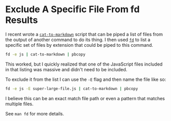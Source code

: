 # Exclude A Specific File From fd Results

I recent wrote a
[`cat-to-markdown`](https://github.com/jbranchaud/dotfiles/blob/my-dotfiles/bin/cat-to-markdown)
script that can be piped a list of files from the output of another command to
do its thing. I then used [`fd`](https://github.com/sharkdp/fd) to list a
specific set of files by extension that could be piped to this command.

```bash
fd -e js | cat-to-markdown | pbcopy
```

This worked, but I quickly realized that one of the JavaScript files included in
that listing was massive and didn't need to be included.

To exclude it from the list I can use the `-E` flag and then name the file like
so:

```bash
fd -e js -E super-large-file.js | cat-to-markdown | pbcopy
```

I believe this can be an exact match file path or even a pattern that matches
multiple files.

See `man fd` for more details.
